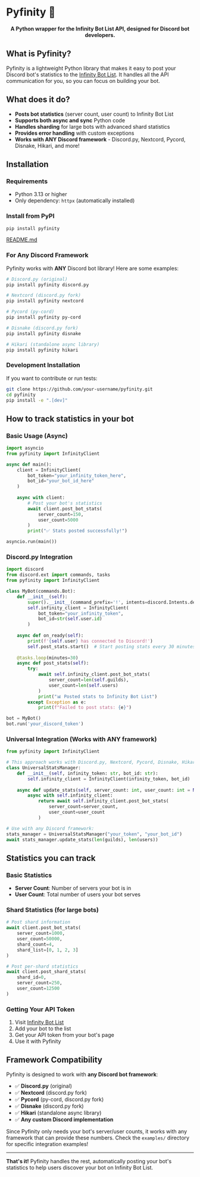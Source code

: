 # Pyfinity 🚀

<div align="center">
  
  <strong>A Python wrapper for the Infinity Bot List API, designed for Discord bot developers.</strong>
</div>


## What is Pyfinity?

Pyfinity is a lightweight Python library that makes it easy to post your Discord bot's statistics to the [Infinity Bot List](https://infinitybots.gg). It handles all the API communication for you, so you can focus on building your bot.

## What does it do?

- **Posts bot statistics** (server count, user count) to Infinity Bot List
- **Supports both async and sync** Python code
- **Handles sharding** for large bots with advanced shard statistics
- **Provides error handling** with custom exceptions
- **Works with ANY Discord framework** - Discord.py, Nextcord, Pycord, Disnake, Hikari, and more!

## Installation

### Requirements
- Python 3.13 or higher
- Only dependency: `httpx` (automatically installed)

### Install from PyPI
```bash
pip install pyfinity
```
[README.md](https://github.com/user-attachments/files/21115638/README.md)

### For Any Discord Framework
Pyfinity works with **ANY** Discord bot library! Here are some examples:

```bash
# Discord.py (original)
pip install pyfinity discord.py

# Nextcord (discord.py fork)
pip install pyfinity nextcord

# Pycord (py-cord)
pip install pyfinity py-cord

# Disnake (discord.py fork)
pip install pyfinity disnake

# Hikari (standalone async library)
pip install pyfinity hikari
```

### Development Installation
If you want to contribute or run tests:
```bash
git clone https://github.com/your-username/pyfinity.git
cd pyfinity
pip install -e ".[dev]"
```

## How to track statistics in your bot

### Basic Usage (Async)

```python
import asyncio
from pyfinity import InfinityClient

async def main():
    client = InfinityClient(
        bot_token="your_infinity_token_here",
        bot_id="your_bot_id_here"
    )
    
    async with client:
        # Post your bot's statistics
        await client.post_bot_stats(
            server_count=150,
            user_count=5000
        )
        print("✅ Stats posted successfully!")

asyncio.run(main())
```

### Discord.py Integration

```python
import discord
from discord.ext import commands, tasks
from pyfinity import InfinityClient

class MyBot(commands.Bot):
    def __init__(self):
        super().__init__(command_prefix='!', intents=discord.Intents.default())
        self.infinity_client = InfinityClient(
            bot_token="your_infinity_token",
            bot_id=str(self.user.id)
        )
    
    async def on_ready(self):
        print(f'{self.user} has connected to Discord!')
        self.post_stats.start()  # Start posting stats every 30 minutes
    
    @tasks.loop(minutes=30)
    async def post_stats(self):
        try:
            await self.infinity_client.post_bot_stats(
                server_count=len(self.guilds),
                user_count=len(self.users)
            )
            print("📊 Posted stats to Infinity Bot List")
        except Exception as e:
            print(f"Failed to post stats: {e}")

bot = MyBot()
bot.run('your_discord_token')
```

### Universal Integration (Works with ANY framework)

```python
from pyfinity import InfinityClient

# This approach works with Discord.py, Nextcord, Pycord, Disnake, Hikari, etc.
class UniversalStatsManager:
    def __init__(self, infinity_token: str, bot_id: str):
        self.infinity_client = InfinityClient(infinity_token, bot_id)
    
    async def update_stats(self, server_count: int, user_count: int = None):
        async with self.infinity_client:
            return await self.infinity_client.post_bot_stats(
                server_count=server_count,
                user_count=user_count
            )

# Use with any Discord framework:
stats_manager = UniversalStatsManager("your_token", "your_bot_id")
await stats_manager.update_stats(len(guilds), len(users))
```

## Statistics you can track

### Basic Statistics
- **Server Count**: Number of servers your bot is in
- **User Count**: Total number of users your bot serves

### Shard Statistics (for large bots)
```python
# Post shard information
await client.post_bot_stats(
    server_count=1000,
    user_count=50000,
    shard_count=4,
    shard_list=[0, 1, 2, 3]
)

# Post per-shard statistics
await client.post_shard_stats(
    shard_id=0,
    server_count=250,
    user_count=12500
)
```

### Getting Your API Token

1. Visit [Infinity Bot List](https://infinitybots.gg)
2. Add your bot to the list
3. Get your API token from your bot's page
4. Use it with Pyfinity

## Framework Compatibility

Pyfinity is designed to work with **any Discord bot framework**:

- ✅ **Discord.py** (original)
- ✅ **Nextcord** (discord.py fork)
- ✅ **Pycord** (py-cord, discord.py fork)
- ✅ **Disnake** (discord.py fork)
- ✅ **Hikari** (standalone async library)
- ✅ **Any custom Discord implementation**

Since Pyfinity only needs your bot's server/user counts, it works with any framework that can provide these numbers. Check the `examples/` directory for specific integration examples!

---

**That's it!** Pyfinity handles the rest, automatically posting your bot's statistics to help users discover your bot on Infinity Bot List.

